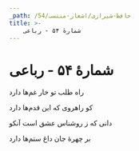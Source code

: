 ```yaml
---
_path: /حافظ-شیرازی/اشعار-منتسب/54
title: >-
    شمارهٔ ۵۴ - رباعی
---
```

# شمارهٔ ۵۴ - رباعی

<div class="b" id="bn1"><div class="m1"><p>راه طلب تو خار غم‌ها دارد</p></div>
<div class="m2"><p>کو راهروى که این قدم‌ها دارد</p></div></div>
<div class="b" id="bn2"><div class="m1"><p>دانى که ز روشناس عشق است آنکو</p></div>
<div class="m2"><p>بر چهرهٔ جان داغ ستم‌ها دارد</p></div></div>
